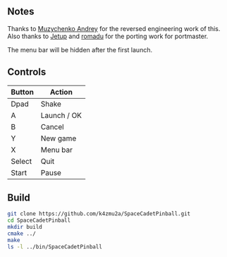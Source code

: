 ## Notes
Thanks to [Muzychenko Andrey](https://github.com/k4zmu2a/SpaceCadetPinball) for the reversed engineering work of this.  Also thanks to [Jetup](https://github.com/Jetup13/SpaceCadetPinball) and [romadu](https://github.com/romadu/SpaceCadetPinball) for the porting work for portmaster.

The menu bar will be hidden after the first launch.

## Controls

| Button | Action |
|--|--| 
|Dpad|Shake|
|A|Launch / OK|
|B|Cancel|
|Y|New game|
|X|Menu bar|
|Select|Quit|
|Start|Pause|


## Build

```bash
git clone https://github.com/k4zmu2a/SpaceCadetPinball.git
cd SpaceCadetPinball
mkdir build
cmake ../
make
ls -l ../bin/SpaceCadetPinball
```
